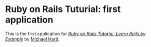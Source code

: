 # Ruby on Rails Tuturial: first application

This is the first application for
[*Ruby on Rails Tutorial: Learn Rails by Example*](http://railstutorial.org/) by [Michael Hartl](http://michaelhartl.com).